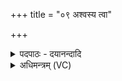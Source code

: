 +++
title = "०९ अश्वस्य त्वा"

+++
<details><summary>पदपाठः - दयानन्दादि</summary>

अश्व॑स्य। त्वा॒। वृष्णः॑। श॒क्ना। धू॒प॒या॒मि॒। दे॒व॒यज॑न॒ इति॑ देव॒ऽयज॑ने। पृ॒थि॒व्याः। म॒खाय॑। त्वा॒। म॒खस्य॑। त्वा॒। शी॒र्ष्णे। अश्व॑स्य। त्वा॒। वृष्णः॑। श॒क्ना। धू॒प॒या॒मि॒। दे॒व॒यज॑न॒ इति॑ देव॒ऽयज॑ने। पृ॒थि॒व्याः। म॒खाय॑। त्वा॒। म॒खस्य॑। त्वा॒। शी॒र्ष्णे। अश्व॑स्य। त्वा॒। वृष्णः॑। श॒क्ना। धू॒प॒या॒मि॒। दे॒व॒यज॑न॒ इति॑ देव॒ऽयज॑ने। पृ॒थि॒व्याः। म॒खाय॑। त्वा॒। म॒खस्य॑। त्वा॒। शी॒र्ष्णे। म॒खाय॑। त्वा॒। म॒खस्य॑। त्वा॒। शी॒र्ष्णे। म॒खाय॑। त्वा॒। म॒खस्य॑। त्वा॒। शी॒र्ष्णे। म॒खाय॑। त्वा॒। म॒खस्य॑। त्वा॒। शी॒र्ष्णे। ९।
</details>

<details><summary>अधिमन्त्रम् (VC)</summary>

- विद्वान् देवता
- दध्यङ्ङाथर्वण ऋषिः
- अतिशक्वरी
- पञ्चमः
</details>